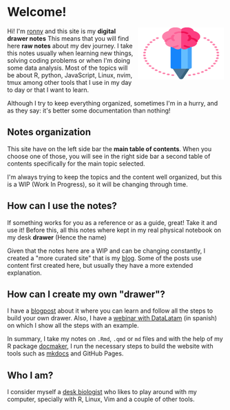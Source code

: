 # Welcome!

<img src="images/pencil.png" alt="Image description" width="200" height="120" style="float:right; margin-left:10px;">
 

Hi! I'm [ronny](https://ronnyale.com/) and this site is my **digital drawer notes**
This means that you will find here **raw notes** about my dev journey. I take 
this notes usually when learning new things, solving coding problems or when
I'm doing some data analysis. Most of the topics will be about R, python,
JavaScript, Linux, nvim, tmux among other tools that I use in my day to day or
that I want to learn.

Although I try to keep everything organized, sometimes I'm in a hurry, and as
they say: it's better some documentation than nothing!

## Notes organization

This site have on the left side bar the **main table of contents**. When you
choose one of those, you will see in the right side bar a second table of
contents specifically for the main topic selected.

I'm always trying to keep the topics and the content well organized, but this
is a WIP (Work In Progress), so it will be changing through time.

## How can I use the notes?

If something works for you as a reference or as a guide, great! Take it and use
it! Before this, all this notes where kept in my real physical notebook on
my desk **drawer** (Hence the name)

Given that the notes here are a WIP and can be changing constantly, I created
a "more curated site" that is my [blog](https://ronnyhdez.github.io/blog/). Some
of the posts use content first created here, but usually they have a more
extended explanation.

## How can I create my own "drawer"?

I have a [blogpost](https://ronnyhdez.github.io/blog/posts/2021-12-11-usingmkdocsrmd/)
about it where you can learn and follow all the steps to build your own drawer. Also,
I have a [webinar with DataLatam](https://www.youtube.com/watch?v=ytngbbTt0Xo) (in spanish)
on which I show all the steps with an example.

In summary, I take my notes on `.Rmd`, `.qmd` or `md` files and with the help of
my R package [docmaker](https://ronnyhdez.github.io/docmaker/index.html), I
run the necessary steps to build the website with tools such as [mkdocs](https://www.mkdocs.org/)
and GitHub Pages.

## Who I am?

I consider myself a [desk biologist](https://ronnyale.com/) who likes to play 
around with my computer, specially with R, Linux, Vim and a couple of other tools.
